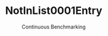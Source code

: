 ---
layout: default
title: NotInList0001Entry
subtitle: Continuous Benchmarking
selected: In
expanded: Benchmarking
benchmark: /individual_results/NotInList0001Entry.html
---